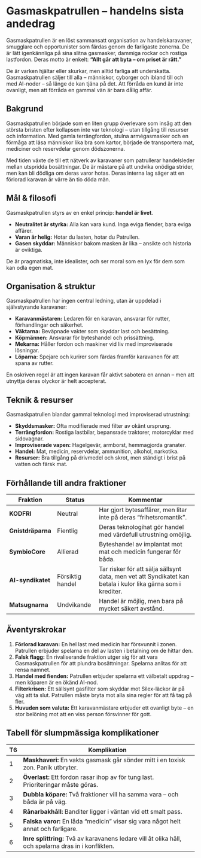 # Gasmaskpatrullen – handelns sista andedrag

Gasmaskpatrullen är en löst sammansatt organisation av handelskaravaner, smugglare och opportunister som färdas genom de farligaste zonerna. De är lätt igenkännliga på sina slitna gasmasker, dammiga rockar och rostiga lastfordon. Deras motto är enkelt: **“Allt går att byta – om priset är rätt.”**

De är varken hjältar eller skurkar, men alltid farliga att underskatta. Gasmaskpatrullen säljer till alla – människor, cyborger och ibland till och med AI-noder – så länge de kan tjäna på det. Att förråda en kund är inte ovanligt, men att förråda en gammal vän är bara dålig affär.

## Bakgrund

Gasmaskpatrullen började som en liten grupp överlevare som insåg att den största bristen efter kollapsen inte var teknologi – utan tillgång till resurser och information. Med gamla terrängfordon, stulna armégasmasker och en förmåga att läsa människor lika bra som kartor, började de transportera mat, mediciner och reservdelar genom dödszonerna.

Med tiden växte de till ett nätverk av karavaner som patrullerar handelsleder mellan utspridda bosättningar. De är mästare på att undvika onödiga strider, men kan bli dödliga om deras varor hotas. Deras interna lag säger att en förlorad karavan är värre än tio döda män.

## Mål & filosofi

Gasmaskpatrullen styrs av en enkel princip: **handel är livet**.

- **Neutralitet är styrka:** Alla kan vara kund. Inga eviga fiender, bara eviga affärer.  
- **Varan är helig:** Hotar du lasten, hotar du Patrullen.  
- **Gasen skyddar:** Människor bakom masken är lika – ansikte och historia är oviktiga.  

De är pragmatiska, inte idealister, och ser moral som en lyx för dem som kan odla egen mat.

## Organisation & struktur

Gasmaskpatrullen har ingen central ledning, utan är uppdelad i självstyrande karavaner:

- **Karavanmästaren:** Ledaren för en karavan, ansvarar för rutter, förhandlingar och säkerhet.  
- **Väktarna:** Beväpnade vakter som skyddar last och besättning.  
- **Köpmännen:** Ansvarar för byteshandel och prissättning.  
- **Mekarna:** Håller fordon och maskiner vid liv med improviserade lösningar.  
- **Löparna:** Spejare och kurirer som färdas framför karavanen för att spana av rutter.

En oskriven regel är att ingen karavan får aktivt sabotera en annan – men att utnyttja deras olyckor är helt accepterat.

## Teknik & resurser

Gasmaskpatrullen blandar gammal teknologi med improviserad utrustning:

- **Skyddsmasker:** Ofta modifierade med filter av okänt ursprung.  
- **Terrängfordon:** Rostiga lastbilar, bepansrade traktorer, motorcyklar med sidovagnar.  
- **Improviserade vapen:** Hagelgevär, armborst, hemmagjorda granater.  
- **Handel:** Mat, medicin, reservdelar, ammunition, alkohol, narkotika.  
- **Resurser:** Bra tillgång på drivmedel och skrot, men ständigt i brist på vatten och färsk mat.

## Förhållande till andra fraktioner

| Fraktion | Status | Kommentar |
|----------|--------|-----------|
| **KODFRI** | Neutral | Har gjort bytesaffärer, men litar inte på deras “frihetsromantik”. |
| **Gnistdräparna** | Fientlig | Deras teknologihat gör handel med värdefull utrustning omöjlig. |
| **SymbioCore** | Allierad | Byteshandel av implantat mot mat och medicin fungerar för båda. |
| **AI-syndikatet** | Försiktig handel | Tar risker för att sälja sällsynt data, men vet att Syndikatet kan betala i kulor lika gärna som i krediter. |
| **Matsugnarna** | Undvikande | Handel är möjlig, men bara på mycket säkert avstånd. |

## Äventyrskrokar

1. **Förlorad karavan:** En hel last med medicin har försvunnit i zonen. Patrullen erbjuder spelarna en del av lasten i betalning om de hittar den.  
2. **Falsk flagg:** En rivaliserande fraktion utger sig för att vara Gasmaskpatrullen för att plundra bosättningar. Spelarna anlitas för att rensa namnet.  
3. **Handel med fienden:** Patrullen erbjuder spelarna ett välbetalt uppdrag – men köparen är en ökänd AI-nod.  
4. **Filterkrisen:** Ett sällsynt gasfilter som skyddar mot Silex-läckor är på väg att ta slut. Patrullen måste bryta mot alla sina regler för att få tag på fler.  
5. **Huvuden som valuta:** Ett karavanmästare erbjuder ett ovanligt byte – en stor belöning mot att en viss person försvinner för gott.

## Tabell för slumpmässiga komplikationer

| T6 | Komplikation |
|----|--------------|
| 1  | **Maskhaveri:** En vakts gasmask går sönder mitt i en toxisk zon. Panik utbryter. |
| 2  | **Överlast:** Ett fordon rasar ihop av för tung last. Prioriteringar måste göras. |
| 3  | **Dubbla köpare:** Två fraktioner vill ha samma vara – och båda är på väg. |
| 4  | **Rånarbakhåll:** Banditer ligger i väntan vid ett smalt pass. |
| 5  | **Falska varor:** En låda “medicin” visar sig vara något helt annat och farligare. |
| 6  | **Inre splittring:** Två av karavanens ledare vill åt olika håll, och spelarna dras in i konflikten. |